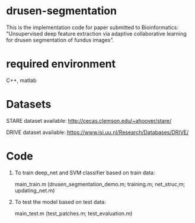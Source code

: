 # drusen-segmentation
This is the implementation code for paper submitted to Bioinformatics: "Unsupervised deep feature extraction via adaptive collaborative learning for drusen segmentation of fundus images".

# required environment
C++, matlab 

# Datasets
STARE dataset available: http://cecas.clemson.edu/~ahoover/stare/

DRIVE dataset available: https://www.isi.uu.nl/Research/Databases/DRIVE/

# Code
1. To train deep_net and SVM classifier based on train data:

    main_train.m (drusen_segmentation_demo.m; training.m; net_struc,m; updating_net.m)
    
2. To test the model based on test data:

    main_test.m (test_patches.m; test_evaluation.m)
